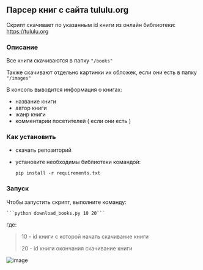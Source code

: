 ## Парсер книг с сайта tululu.org

Скрипт скачивает по указанным id книги из онлайн библиотеки: https://tululu.org

### Описание
Все книги скачиваются в папку ```"/books"```

Также скачивают отдельно картинки их обложек, если они есть в папку ```"/images"```

В консоль выводится информация о книгах:
- название книги
- автор книги
- жанр книги
- комментарии посетителей ( если они есть )

### Как установить

- скачать репозиторий
- установите необходимы библиотеки командой:

    ```pip install -r requirements.txt```

### Запуск

Чтобы запустить скрипт, выполните команду:

    ```python download_books.py 10 20```

где:
>10 - id книги с которой начать скачивание книги
> 
>20 - id книги окончания скачивание книги

![image](https://user-images.githubusercontent.com/58893102/187357187-10d250db-1eea-4ad7-8b00-7b9a330382eb.png)

